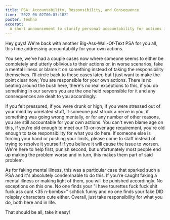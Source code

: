 ```yaml
---
title: PSA: Accountability, Responsibility, and Consequence
time: '2022-06-02T00:03:10Z'
poster: Teshno
excerpt:
  A short announcement to clarify personal accountability for actions in our community.
---
```


Hey guys! We're back with another Big-Ass-Wall-Of-Text PSA for you all, this
time addressing accountability for your own actions.

You see, we've had a couple cases now where someone seems to either be
completely and utterly oblivious to their actions or, in worse scenarios, fake a
mental illness or blame it on something instead of taking the responsibility
themselves. I'll circle back to these cases later, but I just want to make the
point clear now; You are responsible for your own actions. There is no beating
around the bush here, there's no real exceptions to this, if you do something in
our servers you are the one held responsible for it and any consequences are
dealt to you accordingly.

If you felt pressured, if you were drunk or high, if you were stressed out of
your mind by unrelated stuff, if someone just struck a nerve in you, if
something was going wrong mentally, or for any number of other reasons, you are
still accountable for your own actions. You can't even blame age on this, if
you're old enough to meet our 13-or-over age requirement, you're old enough to
take responsibility for what you do here. If someone else is forcing your hand
or pushing your limits, please come to staff instead of trying to resolve it
yourself if you believe it will cause the issue to worsen. We're here to help
first, punish second, but unfortunately most people end up making the problem
worse and in turn, this makes them part of said problem.

As for faking mental illness, this was a particular case that sparked such a PSA
and it's absolutely condemnable to do this. If you're caught faking a mental
illness or making light of them, you will be punished accordingly. No exceptions
on this one. No one finds your "i have tourettes fuck fuck shit fuck ass cunt
<35 n-bombs>" schtick funny and no one finds your fake DID roleplay characters
cute either. Overall, just take responsibility for what you do, both here and in
life.

That should be all, take it easy!
